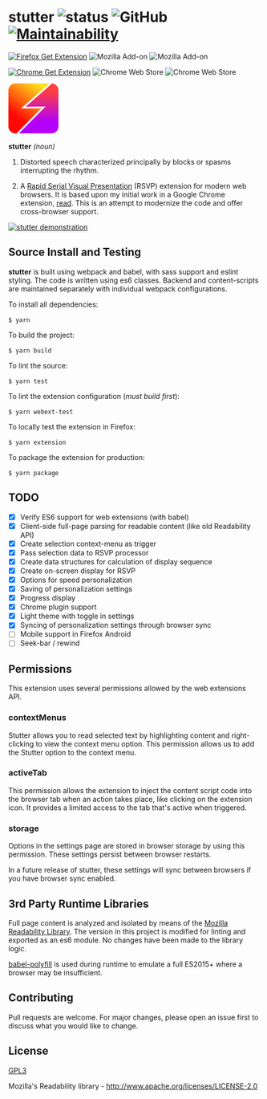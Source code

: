 # stutter ![status](https://travis-ci.com/jamestomasino/stutter.svg?branch=master) ![GitHub](https://img.shields.io/github/license/jamestomasino/stutter.svg) [![Maintainability](https://api.codeclimate.com/v1/badges/a4d5b54b3cf91c6a2b3e/maintainability)](https://codeclimate.com/github/jamestomasino/stutter/maintainability)

[![Firefox Get Extension](https://img.shields.io/badge/Firefox-Get%20Extension!-orange.svg?style=popout&logo=mozilla-firefox)](https://addons.mozilla.org/en-US/firefox/addon/stutter/) ![Mozilla Add-on](https://img.shields.io/amo/users/stutter.svg) ![Mozilla Add-on](https://img.shields.io/amo/stars/stutter.svg)

[![Chrome Get Extension](https://img.shields.io/badge/Chrome-Get%20Extension!-orange.svg?style=popout&logo=google-chrome)](https://chrome.google.com/webstore/detail/stutter/fbapmaboedchhgjolcnpfgoanbfajchl) ![Chrome Web Store](https://img.shields.io/chrome-web-store/users/fbapmaboedchhgjolcnpfgoanbfajchl.svg) ![Chrome Web Store](https://img.shields.io/chrome-web-store/stars/fbapmaboedchhgjolcnpfgoanbfajchl.svg)

<a href="https://addons.mozilla.org/en-US/firefox/addon/stutter/"><img src="./icons/stutter.svg" width="100"></a>

**stutter** _(noun)_

1. Distorted speech characterized principally by blocks or spasms interrupting the rhythm.

2. A [Rapid Serial Visual Presentation](https://en.wikipedia.org/wiki/Rapid_serial_visual_presentation) (RSVP) extension for modern web browsers. It is based upon my initial work in a Google Chrome extension, [read](https://github.com/jamestomasino/read_plugin). This is an attempt to modernize the code and offer cross-browser support.

[![stutter demonstration](https://i.imgur.com/hGocwaV.png)](https://www.youtube.com/watch?v=UJwFdPYbRRg)

## Source Install and Testing

**stutter** is built using webpack and babel, with sass support and eslint styling. The code is written using es6 classes. Backend and content-scripts are maintained separately with individual webpack configurations.

To install all dependencies:

    $ yarn

To build the project:

    $ yarn build

To lint the source:

    $ yarn test

To lint the extension configuration (_must build first_):

    $ yarn webext-test

To locally test the extension in Firefox:

    $ yarn extension

To package the extension for production:

    $ yarn package

## TODO

- [x] Verify ES6 support for web extensions (with babel)
- [x] Client-side full-page parsing for readable content (like old Readability API)
- [x] Create selection context-menu as trigger
- [x] Pass selection data to RSVP processor
- [x] Create data structures for calculation of display sequence
- [x] Create on-screen display for RSVP
- [x] Options for speed personalization
- [x] Saving of personalization settings
- [x] Progress display
- [x] Chrome plugin support
- [x] Light theme with toggle in settings
- [x] Syncing of personalization settings through browser sync
- [ ] Mobile support in Firefox Android
- [ ] Seek-bar / rewind

## Permissions

This extension uses several permissions allowed by the web extensions API.

### contextMenus

Stutter allows you to read selected text by highlighting content and right-clicking to view the context menu option. This permission allows us to add the Stutter option to the context menu.

### activeTab

This permission allows the extension to inject the content script code into the browser tab when an action takes place, like clicking on the extension icon. It provides a limited access to the tab that's active when triggered.

### storage

Options in the settings page are stored in browser storage by using this permission. These settings persist between browser restarts.

In a future release of stutter, these settings will sync between browsers if you have browser sync enabled.

## 3rd Party Runtime Libraries

Full page content is analyzed and isolated by means of the [Mozilla Readability Library](https://github.com/mozilla/readability). The version in this project is modified for linting and exported as an es6 module. No changes have been made to the library logic.

[babel-polyfill](https://babeljs.io/docs/en/babel-polyfill) is used during runtime to emulate a full ES2015+ where a browser may be insufficient.

## Contributing

Pull requests are welcome. For major changes, please open an issue first to
discuss what you would like to change.

## License

[GPL3](LICENSE)

Mozilla's Readability library - http://www.apache.org/licenses/LICENSE-2.0
